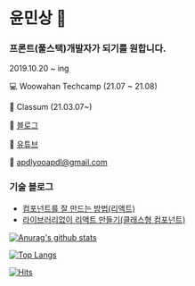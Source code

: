 # 윤민상 👋

### 프론트(풀스택)개발자가 되기를 원합니다.

2019.10.20 ~ ing 

💻 Woowahan Techcamp (21.07 ~ 21.08)

🏢 Classum (21.03.07~)

📃 [블로그](https://ms3864.tistory.com/)

📃 [유튜브](https://www.youtube.com/channel/UC5xQ2M7Ux_RNQmVU3ucim5w)

💬 apdlyooapdl@gmail.com

### 기술 블로그

- [컴포넌트를 잘 만드는 방법(리액트)](https://ms3864.tistory.com/433)
- [라이브러리없이 리액트 만들기(클래스형 컴포넌트)](https://ms3864.tistory.com/435)

[![Anurag's github stats](https://github-readme-stats.vercel.app/api?username=yoonminsang)](https://github.com/anuraghazra/github-readme-stats)

[![Top Langs](https://github-readme-stats.vercel.app/api/top-langs/?username=yoonminsang&layout=compact&langs_count=8)](https://github.com/anuraghazra/github-readme-stats)

[![Hits](https://hits.seeyoufarm.com/api/count/incr/badge.svg?url=https%3A%2F%2Fgithub.com%2Fyoonminsang&count_bg=%2379C83D&title_bg=%23555555&icon=&icon_color=%23E7E7E7&title=hits&edge_flat=false)](https://hits.seeyoufarm.com)

<!--
**yoonminsang/yoonminsang** is a ✨ _special_ ✨ repository because its `README.md` (this file) appears on your GitHub profile.

Here are some ideas to get you started:

- 🔭 I’m currently working on ...
- 🌱 I’m currently learning ...
- 👯 I’m looking to collaborate on ...
- 🤔 I’m looking for help with ...
- 💬 Ask me about ...
- 📫 How to reach me: ...
- 😄 Pronouns: ...
- ⚡ Fun fact: ...
-->
